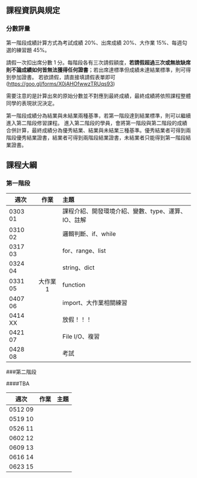 ## 課程資訊與規定

### 分數評量

第一階段成績計算方式為考試成績 20%、出席成績 20%、大作業 15%、每週勾選的練習題 45%。

請假一次扣出席分數 1 分。每階段各有三次請假額度，**若請假超過三次或無故缺席則不論成績如何皆無法獲得任何證書**；若出席達標準但成績未達結業標準，則可得到參加證書。
若欲請假，請直接填請假表單即可 (https://goo.gl/forms/X0jAHOfwwzTRUqs93)

需要注意的是計算出來的原始分數並不對應到最終成績，最終成績將依照課程整體同學的表現狀況決定。

第一階段成績分為結業與未結業兩種基準，若第一階段達到結業標準，則可以繼續進入第二階段修習課程。
進入第二階段的學員，會將第一階段與第二階段的成績合併計算，最終成績分為優秀結業、結業與未結業三種基準。優秀結業者可得到兩階段優秀結業證書，結業者可得到兩階段結業證書，未結業者只能得到第一階段結業證書。



## 課程大綱

### 第一階段

| 週次    | 作業      | 主題                                   |
| ------- |:---------:|:-------------------------------------- |
| 0303 01 |           | 課程介紹、開發環境介紹、變數、type、運算、IO、註解 |
| 0310 02 |           | 邏輯判斷、if、while |
| 0317 03 |           | for、range、list |
| 0324 04 |           | string、dict |
| 0331 05 | 大作業1   | function |
| 0407 06 |           | import、大作業相關練習 |
| 0414 XX  |           | 放假！！！ |
| 0421 07 |           | File I/O、複習 |
| 0428 08 |           | 考試 |

###第二階段

####TBA

| 週次    | 作業      | 主題                                   |
| ------- |:---------:|:-------------------------------------- |
| 0512 09 |           |  |
| 0519 10 |           |  |
| 0526 11 |           |  |
| 0602 12 |           |  |
| 0609 13 |           |  |
| 0616 14 |           |      |
| 0623 15 |           |      |